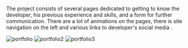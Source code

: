 The project consists of several pages dedicated to getting to know the developer, his previous experience and skills, and a form for further communication. There are a lot of animations on the pages, there is site navigation on the left and various links to developer's social media .

![portfolio](https://user-images.githubusercontent.com/62878225/204155148-234d3dcc-3c84-4a4b-9ba4-f5af5ce3b5ba.jpg)
![portfolio2](https://user-images.githubusercontent.com/62878225/204155159-fabee5f2-528b-4103-9f32-8c58b0957f2a.jpg)
![portfolio3](https://user-images.githubusercontent.com/62878225/204155167-e83345dc-752c-4c63-b65c-ae1a3d943096.jpg)
